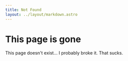 ```yaml
---
title: Not Found
layout: ../layout/markdown.astro
---
```


# This page is gone

This page doesn't exist... I probably broke it. That sucks.
